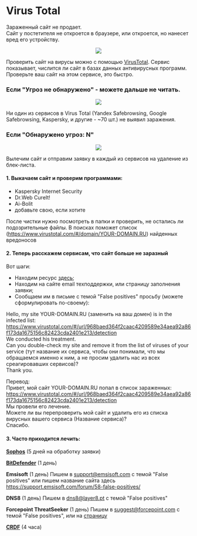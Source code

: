 # Virus Total

Зараженный сайт не продает.  
Сайт у постетителя не откроется в браузере, или откроется, но нанесет вред его устройству.
<p align="center">
  <img src="http://atomicdocs.dev2.travelline.ru/resources/images/virus-total/kaspersky-blocked.png">
</p>
Проверить сайт на вирусы можно с помощью <a target="_blank" href="https://www.virustotal.com/ru/">VirusTotal</a>. 
Сервис показывает, числится ли сайт в базах данных антивирусных программ.   
Проверьте ваш сайт на этом сервисе, это быстро.

### Если "Угроз не обнаружено" - можете дальше не читать.
<p align="center">
  <img src="http://atomicdocs.dev2.travelline.ru/resources/images/virus-total/virus-total-after.jpg">
</p>
Ни один из сервисов в Virus Total (Yandex Safebrowsing, Google Safebrowsing, Kaspersky, и другие - ~70 шт.) не выявил заражения.  


### Если "Обнаружено угроз: N"
<p align="center">
  <img src="http://atomicdocs.dev2.travelline.ru/resources/images/virus-total/virus-total-before.jpg">
</p>
Вылечим сайт и отправим заявку в каждый из сервисов на удаление из блек-листа.

#### 1. Выкачаем сайт и проверим программами:

- Kaspersky Internet Security
- Dr.Web CureIt!
- Ai-Bolit
- добавьте свою, если хотите

После чистки нужно посмотреть в папки и проверить, не остались ли подозрительные файлы.
В поисках поможет список (https://www.virustotal.com/#/domain/YOUR-DOMAIN.RU) найденных вредоносов 

#### 2. Теперь расскажем сервисам, что сайт больше не заразный

Вот шаги:
- Находим ресурс <a target="_blank" href="https://support.virustotal.com/hc/en-us/articles/115002146809-Contributors)">здесь</a>;
- Находим на сайте email техподдержки, или страницу заполнения заявки;
- Сообщаем им в письме с темой "False positives" просьбу (можете сформулировать по-своему):

Hello, my site YOUR-DOMAIN.RU (заменить на ваш домен) is in the infected list:  
https://www.virustotal.com/#/url/968baed364f2caac4209589e34aea92a86f173da1675156c82423cda2401e213/detection  
We conducted his treatment.  
Can you double-check my site and remove it from the list of viruses of your service (тут название их сервиса, чтобы они понимали, что мы обращаемся именно к ним, а не просим удалить нас из всех среагировавших сервисов)?  
Thank you.

Перевод:  
Привет, мой сайт YOUR-DOMAIN.RU попал в список зараженных:  
https://www.virustotal.com/#/url/968baed364f2caac4209589e34aea92a86f173da1675156c82423cda2401e213/detection    
Мы провели его лечение.  
Можете ли вы перепроверить мой сайт и удалить его из списка вирусных вашего сервиса (Название сервиса)?  
Спасибо.  

#### 3. Часто приходится лечить:

<b><a href="https://secure2.sophos.com/en-us/support/submit-a-sample.aspx" target="_blank">Sophos</a></b> (5 дней на обработку заявки)

<b><a href="https://www.bitdefender.com/submit/" target="_blank">BitDefender</a></b> (1 день)

<b>Emsisoft</b> (1 день) Пишем в support@emsisoft.com с темой "False positives"
или пишем название сайта здесь https://support.emsisoft.com/forum/58-false-positives/

<b>DNS8</b> (1 день) Пишем в dns8@layer8.pt с темой "False positives"

<b>Forcepoint ThreatSeeker</b> (1 день) Пишем в suggest@forcepoint.com с темой "False positives", или на 
<a href="https://www.facebook.com/ForcepointLLC" target="_blank">страницу</a>

<b><a href="https://threatcenter.crdf.fr/false_positive.html " target="_blank">CRDF</a></b> (4 часа)



